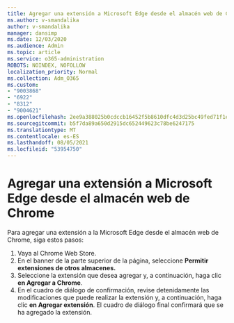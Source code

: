 ```yaml
---
title: Agregar una extensión a Microsoft Edge desde el almacén web de Chrome
ms.author: v-smandalika
author: v-smandalika
manager: dansimp
ms.date: 12/03/2020
ms.audience: Admin
ms.topic: article
ms.service: o365-administration
ROBOTS: NOINDEX, NOFOLLOW
localization_priority: Normal
ms.collection: Adm_O365
ms.custom:
- "9003868"
- "6922"
- "8312"
- "9004621"
ms.openlocfilehash: 2ee9a388025b0cdccb16452f5b8610dfc4d3d25bc49fed71f1e1b1789b4d4827
ms.sourcegitcommit: b5f7da89a650d2915dc652449623c78be6247175
ms.translationtype: MT
ms.contentlocale: es-ES
ms.lasthandoff: 08/05/2021
ms.locfileid: "53954750"
---
```

# <a name="add-an-extension-to-microsoft-edge-from-the-chrome-web-store"></a>Agregar una extensión a Microsoft Edge desde el almacén web de Chrome

Para agregar una extensión a la Microsoft Edge desde el almacén web de Chrome, siga estos pasos:

1. Vaya al Chrome Web Store.
2. En el banner de la parte superior de la página, seleccione **Permitir extensiones de otros almacenes.**
3. Seleccione la extensión que desea agregar y, a continuación, haga clic **en Agregar a Chrome**.
4. En el cuadro de diálogo de confirmación, revise detenidamente las modificaciones que puede realizar la extensión y, a continuación, haga clic **en Agregar extensión**.
El cuadro de diálogo final confirmará que se ha agregado la extensión.